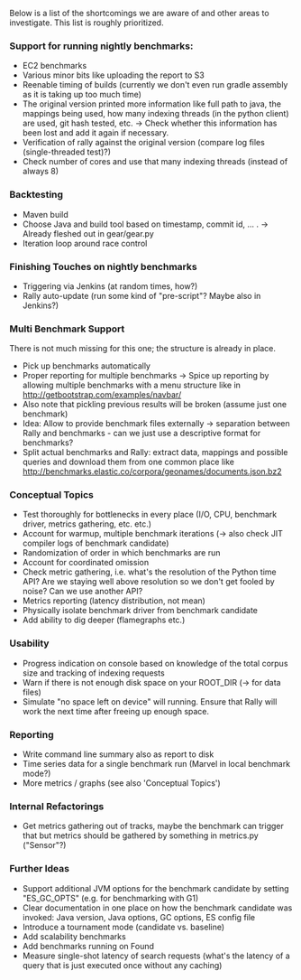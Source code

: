 Below is a list of the shortcomings we are aware of and other areas to investigate. This list is roughly prioritized.


### Support for running nightly benchmarks:

* EC2 benchmarks
* Various minor bits like uploading the report to S3
* Reenable timing of builds (currently we don't even run gradle assembly as it is taking up too much time)
* The original version printed more information like full path to java, the mappings being used, how many indexing threads (in the python client) are used, git hash tested, etc. -> Check whether this information has been lost and add it again if necessary.
* Verification of rally against the original version (compare log files (single-threaded test)?)
* Check number of cores and use that many indexing threads (instead of always 8) 
    
### Backtesting

* Maven build
* Choose Java and build tool based on timestamp, commit id, ... . -> Already fleshed out in gear/gear.py
* Iteration loop around race control

### Finishing Touches on nightly benchmarks

* Triggering via Jenkins (at random times, how?)
* Rally auto-update (run some kind of "pre-script"? Maybe also in Jenkins?)


### Multi Benchmark Support

There is not much missing for this one; the structure is already in place.

* Pick up benchmarks automatically
* Proper reporting for multiple benchmarks -> Spice up reporting by allowing multiple benchmarks with a menu structure like in http://getbootstrap.com/examples/navbar/
* Also note that pickling previous results will be broken (assume just one benchmark)
* Idea: Allow to provide benchmark files externally -> separation between Rally and benchmarks - can we just use a descriptive format for benchmarks?
* Split actual benchmarks and Rally: extract data, mappings and possible queries and download them from one common place like http://benchmarks.elastic.co/corpora/geonames/documents.json.bz2
  
### Conceptual Topics

* Test thoroughly for bottlenecks in every place (I/O, CPU, benchmark driver, metrics gathering, etc. etc.)
* Account for warmup, multiple benchmark iterations (-> also check JIT compiler logs of benchmark candidate)
* Randomization of order in which benchmarks are run
* Account for coordinated omission
* Check metric gathering, i.e. what's the resolution of the Python time API? Are we staying well above resolution so we don't get fooled by noise? Can we use another API?
* Metrics reporting (latency distribution, not mean)
* Physically isolate benchmark driver from benchmark candidate
* Add ability to dig deeper (flamegraphs etc.)

### Usability

* Progress indication on console based on knowledge of the total corpus size and tracking of indexing requests
* Warn if there is not enough disk space on your ROOT_DIR (-> for data files)
* Simulate "no space left on device" will running. Ensure that Rally will work the next time after freeing up enough space.

### Reporting

* Write command line summary also as report to disk
* Time series data for a single benchmark run (Marvel in local benchmark mode?)
* More metrics / graphs (see also 'Conceptual Topics')

### Internal Refactorings

* Get metrics gathering out of tracks, maybe the benchmark can trigger that but metrics should be gathered by something in metrics.py ("Sensor"?)
 
### Further Ideas

* Support additional JVM options for the benchmark candidate by setting "ES_GC_OPTS" (e.g. for benchmarking with G1)  
* Clear documentation in one place on how the benchmark candidate was invoked: Java version, Java options, GC options, ES config file
* Introduce a tournament mode (candidate vs. baseline)
* Add scalability benchmarks
* Add benchmarks running on Found
* Measure single-shot latency of search requests (what's the latency of a query that is just executed once without any caching)
